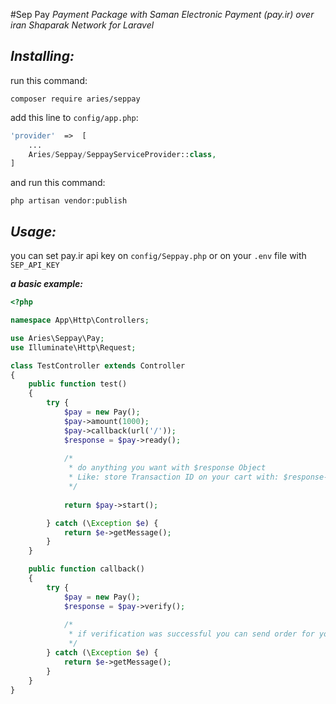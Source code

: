 #Sep Pay
*Payment Package with Saman Electronic Payment (pay.ir) over iran Shaparak Network for Laravel*

***Installing:***
-------------
run this command:

``composer require aries/seppay``

add this line to `config/app.php`:

```php
'provider'  =>  [
    ...
    Aries/Seppay/SeppayServiceProvider::class,
]
```

and run this command:

`php artisan vendor:publish`


***Usage:***
---------
you can set pay.ir api key on `config/Seppay.php` or on your `.env` file with `SEP_API_KEY`


***a basic example:***

```php
<?php

namespace App\Http\Controllers;

use Aries\Seppay\Pay;
use Illuminate\Http\Request;

class TestController extends Controller
{
    public function test()
    {
        try {
            $pay = new Pay();
            $pay->amount(1000);
            $pay->callback(url('/'));
            $response = $pay->ready();
            
            /*
             * do anything you want with $response Object
             * Like: store Transaction ID on your cart with: $response->transId;
             */
            
            return $pay->start();

        } catch (\Exception $e) {
            return $e->getMessage();
        }
    }

    public function callback()
    {
        try {
            $pay = new Pay();
            $response = $pay->verify();
            
            /*
             * if verification was successful you can send order for your customer
             */
        } catch (\Exception $e) {
            return $e->getMessage();
        }
    }
}
```